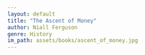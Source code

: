 ```yaml
---
layout: default
title: "The Ascent of Money"
author: Niall Ferguson
genre: History
im_path: assets/books/ascent_of_money.jpg
---
```

